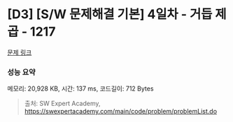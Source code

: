 # [D3] [S/W 문제해결 기본] 4일차 - 거듭 제곱 - 1217 

[문제 링크](https://swexpertacademy.com/main/code/problem/problemDetail.do?contestProbId=AV14dUIaAAUCFAYD) 

### 성능 요약

메모리: 20,928 KB, 시간: 137 ms, 코드길이: 712 Bytes



> 출처: SW Expert Academy, https://swexpertacademy.com/main/code/problem/problemList.do